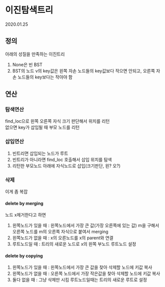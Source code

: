 # 이진탐색트리
2020.01.25

## 정의
아래의 성질을 만족하는 이진트리    
1. None은 빈 BST
2. BST의 노드 v의 key값은 왼쪽 자손 노드들의 key값보다 작으면 안되고, 오른쪽 자손 노드들의 key보다는 작아야 함

## 연산
### 탐색연산
find_loc으로 왼쪽 오른쪽 자식 크기 판단해서 위치를 리턴  
없으면 key가 삽입될 때 부모 노드를 리턴

### 삽입연산
1. 빈트리면 삽입되는 노드가 루트
2. 빈트리가 아니라면 find_loc 호출해서 삽입 위치를 탐색
3. 리턴한 부모노드 아래에 자식노드로 삽입(크기판단, 왼? 오?)

### 삭제
이게 좀 복잡

#### delete by merging
노드 x제거한다고 하면
1. 왼쪽노드가 있을 때 : 왼쪽노드에서 가장 큰 값(가장 오른쪽에 있는 값) m을 구해서 오른쪽 노드를 m의 오른쪽 자식으로 붙여서 merging
2. 왼쪽노드가 없을 때 : x의 오른노드를 x의 parent와 연결
3. 루트노드일 때 : 트리의 새로운 노드로 x의 왼쪽 부노드 루트노드 설정 

#### delete by copying
1. 왼쪽노드가 있을 때 : 왼쪽노드에서 가장 큰 값을 찾아 삭제할 노드에 키값 복사
2. 왼쪽노드가 없을 때 : 오른쪽 노드에서 가장 작은값을 찾아 삭제할 노드에 키값 복사
3. 둘다 없을 때 : 그냥 삭제만 시킴 루트노드일때는 트리의 새로운 루트로 설정